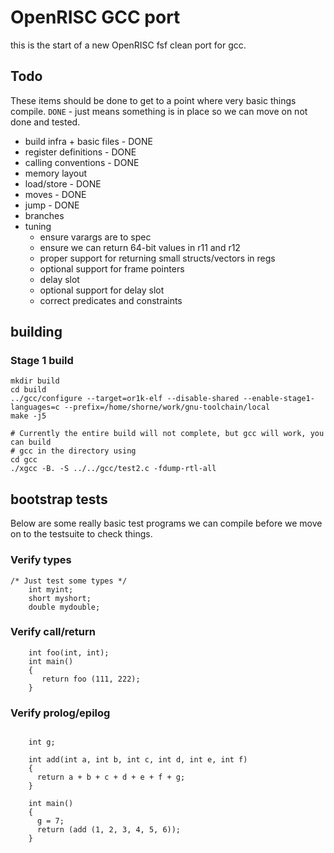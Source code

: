 # OpenRISC GCC port

this is the start of a new OpenRISC fsf clean port for gcc.

## Todo

These items should be done to get to a point where very basic things compile.
`DONE` - just means something is in place so we can move on not done and tested.

- build infra + basic files - DONE
- register definitions - DONE
- calling conventions - DONE
- memory layout
- load/store - DONE
- moves - DONE
- jump - DONE
- branches
- tuning
  - ensure varargs are to spec
  - ensure we can return 64-bit values in r11 and r12
  - proper support for returning small structs/vectors in regs
  - optional support for frame pointers
  - delay slot
  - optional support for delay slot
  - correct predicates and constraints

## building

### Stage 1 build

```
mkdir build
cd build
../gcc/configure --target=or1k-elf --disable-shared --enable-stage1-languages=c --prefix=/home/shorne/work/gnu-toolchain/local
make -j5

# Currently the entire build will not complete, but gcc will work, you can build
# gcc in the directory using
cd gcc
./xgcc -B. -S ../../gcc/test2.c -fdump-rtl-all

```

## bootstrap tests

Below are some really basic test programs we can compile before we move on to
the testsuite to check things.

### Verify types
```
/* Just test some types */
    int myint;
    short myshort;
    double mydouble;
```

### Verify call/return
```
    int foo(int, int);
    int main()
    {
       return foo (111, 222);
    }
```

### Verify prolog/epilog
```

    int g;

    int add(int a, int b, int c, int d, int e, int f)
    {
      return a + b + c + d + e + f + g;
    }

    int main()
    {
      g = 7;
      return (add (1, 2, 3, 4, 5, 6));
    }
```
